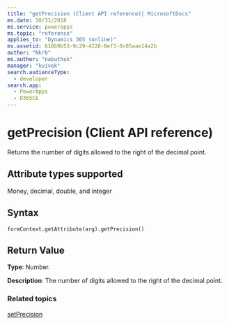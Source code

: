 ```yaml
---
title: "getPrecision (Client API reference)| MicrosoftDocs"
ms.date: 10/31/2018
ms.service: powerapps
ms.topic: "reference"
applies_to: "Dynamics 365 (online)"
ms.assetid: 610b9b53-9c29-4228-8ef3-0c05aae14a2b
author: "Nkrb"
ms.author: "nabuthuk"
manager: "kvivek"
search.audienceType: 
  - developer
search.app: 
  - PowerApps
  - D365CE
---
```

# getPrecision (Client API reference)



Returns the number of digits allowed to the right of the decimal point. 

## Attribute types supported

Money, decimal, double, and integer

## Syntax

`formContext.getAttribute(arg).getPrecision()`

## Return Value

**Type**: Number. 

**Description**: The number of digits allowed to the right of the decimal point.

### Related topics

[setPrecision](setPrecision.md)

